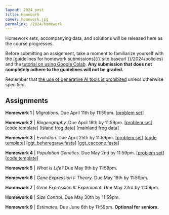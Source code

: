 ```yaml
---
layout: 2024_post
title: Homework
cover: homework.jpg
permalink: /2024/homework
---
```


Homework sets, accompanying data, and solutions will be released here as the course progresses.

Before submitting an assignment, take a moment to familiarize yourself with the [guidelines for homework submissions]({{ site.baseurl }}/2024/policies) and the [tutorial on using Google Colab](https://colab.research.google.com/drive/1fq_HaiuYb1L18uGcoA3eGs6taiUafR-6?usp=sharing). **Any submission that does not completely adhere to the guidelines will not be graded.**

Remember that [the use of generative AI tools is prohibited](https://bi1.caltech.edu/2024/policies) unless otherwise specified.

## Assignments

**Homework 1** \| *Migrations.* Due April 11th by 11:59pm.
[[problem set](https://www.dropbox.com/scl/fi/pglst9eeue26ulf3bjf6t/hw1_migrations_PROBLEMS.pdf?rlkey=33gl872qkdgoiyu9jj7l6d0kk&dl=0)]

**Homework 2** \| *Biogeography.* Due April 18th by 11:59pm.
[[problem set](https://www.dropbox.com/scl/fi/ne55gistfls0zhpaxt4fe/hw2_biogeography_PROBLEMS.pdf?rlkey=irneicn3sbiq240hwad4rqv2r&dl=0)]
[[code template](https://colab.research.google.com/drive/11lmLRkptBAO6S09NvbB096zDo19E5TqW?usp=sharing)]
[[island frog data](http://rpdata.caltech.edu/courses/bi1_2023/homework/wk2_biogeography/frogs_st.txt)]
[[mainland frog data](http://rpdata.caltech.edu/courses/bi1_2023/homework/wk2_biogeography/frogs_africa.txt)]

**Homework 3** \| *Evolution.* Due April 25th by 11:59pm.
[[problem set](https://www.dropbox.com/scl/fi/4ixu9ue0dlik4ua41qgcf/hw3_deeptime_PROBLEMS.pdf?rlkey=3q7btesaa1fpniz7ot93wb7bt&st=ivij8jh4&dl=0)]
[[code template](https://colab.research.google.com/drive/1qkfwXfMWgyejetTpttHH4SuDjZvV4BgT?usp=sharing)]
[[ggt_beheregaray.fasta](http://rpdata.caltech.edu/courses/bi1_2023/homework/wk3_deeptime/ggt_beheregaray.fasta)]
[[ggt_caccone.fasta](http://rpdata.caltech.edu/courses/bi1_2023/homework/wk3_deeptime/ggt_caccone.fasta)]

**Homework 4** \| *Population Genetics.* Due May 2nd by 11:59pm. 
[[problem set](https://www.dropbox.com/scl/fi/mpo7w9y2jwh81rla236ui/hw4_popgen_PROBLEMS.pdf?rlkey=4cu4na83v37wrh6jfd6iwdm3p&st=7qsvhe56&dl=0)]
[[code template](https://colab.research.google.com/drive/1T0LKSH2DK-ybWtXUVQoeMqTU3R5PmaC3?usp=sharing)]

**Homework 5** \| *What is Life?* Due May 9th by 11:59pm.

**Homework 6** \| *Gene Expression I: Theory.* Due May 16th by 11:59pm.

**Homework 7** \| *Gene Expression II: Experiment.* Due May 23rd by 11:59pm.

**Homework 8** \| *Size Control.* Due May 30th by 11:59pm.

**Homework 9** \| *Estimates.* Due June 6th by 11:59pm. **Optional for seniors.** 
